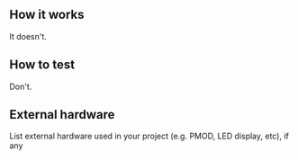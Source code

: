 <!---

This file is used to generate your project datasheet. Please fill in the information below and delete any unused
sections.

You can also include images in this folder and reference them in the markdown. Each image must be less than
512 kb in size, and the combined size of all images must be less than 1 MB.
-->

## How it works

It doesn't.

## How to test

Don't.

## External hardware

List external hardware used in your project (e.g. PMOD, LED display, etc), if any
